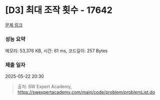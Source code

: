 # [D3] 최대 조작 횟수 - 17642 

[문제 링크](https://swexpertacademy.com/main/code/problem/problemDetail.do?contestProbId=AYj_Dz-6qLgDFASl) 

### 성능 요약

메모리: 53,376 KB, 시간: 61 ms, 코드길이: 257 Bytes

### 제출 일자

2025-05-22 20:30



> 출처: SW Expert Academy, https://swexpertacademy.com/main/code/problem/problemList.do